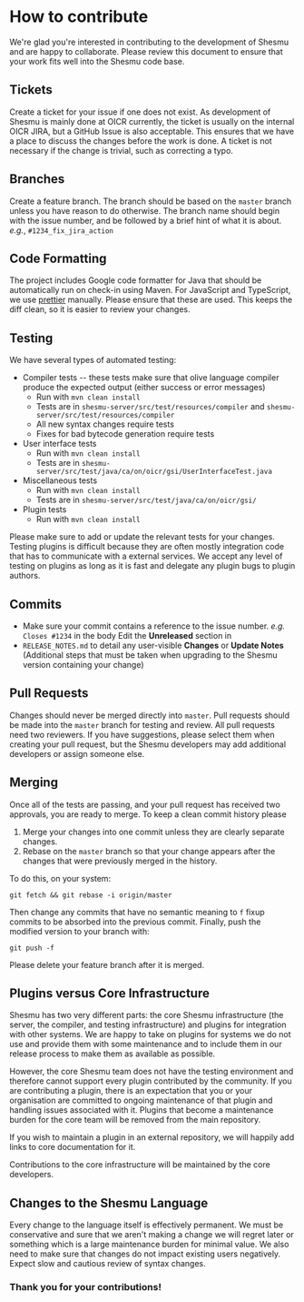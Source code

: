 # How to contribute

We're glad you're interested in contributing to the development of Shesmu and
are happy to collaborate.  Please review this document to ensure that your work
fits well into the Shesmu code base.

## Tickets

Create a ticket for your issue if one does not exist. As development of Shesmu
is mainly done at OICR currently, the ticket is usually on the internal OICR
JIRA, but a GitHub Issue is also acceptable.  This ensures that we have a place
to discuss the changes before the work is done. A ticket is not necessary if
the change is trivial, such as correcting a typo.

## Branches

Create a feature branch. The branch should be based on the `master` branch
unless you have reason to do otherwise. The branch name should begin with the
issue number, and be followed by a brief hint of what it is about. _e.g._,
`#1234_fix_jira_action`

## Code Formatting

The project includes Google code formatter for Java that should be
automatically run on check-in using Maven. For JavaScript and TypeScript, we
use [prettier](https://prettier.io/) manually. Please ensure that these are
used. This keeps the diff clean, so it is easier to review your changes.

## Testing

We have several types of automated testing:

* Compiler tests -- these tests make sure that olive language compiler produce the expected output (either success or error messages)
  * Run with `mvn clean install`
  * Tests are in `shesmu-server/src/test/resources/compiler` and `shesmu-server/src/test/resources/compiler`
  * All new syntax changes require tests
  * Fixes for bad bytecode generation require tests
* User interface tests
  * Run with `mvn clean install`
  * Tests are in `shesmu-server/src/test/java/ca/on/oicr/gsi/UserInterfaceTest.java`
* Miscellaneous tests
  * Run with `mvn clean install`
  * Tests are in `shesmu-server/src/test/java/ca/on/oicr/gsi/`
* Plugin tests
  * Run with `mvn clean install`

Please make sure to add or update the relevant tests for your changes. Testing
plugins is difficult because they are often mostly integration code that has to
communicate with a external services. We accept any level of testing on plugins
as long as it is fast and delegate any plugin bugs to plugin authors.

## Commits

* Make sure your commit contains a reference to the issue number. _e.g._
  `Closes #1234` in the body Edit the **Unreleased** section in
* `RELEASE_NOTES.md` to detail any user-visible **Changes** or
	**Update Notes** (Additional steps that must be taken when upgrading to the
  Shesmu version containing your change)

## Pull Requests

Changes should never be merged directly into `master`. Pull requests should be
made into the `master` branch for testing and review. All pull requests need
two reviewers. If you have suggestions, please select them when creating your
pull request, but the Shesmu developers may add additional developers or assign
someone else.

## Merging

Once all of the tests are passing, and your pull request has received two
approvals, you are ready to merge. To keep a clean commit history please

1. Merge your changes into one commit unless they are clearly separate changes.
2. Rebase on the `master` branch so that your change appears after the changes
   that were previously merged in the history.

To do this, on your system:

    git fetch && git rebase -i origin/master

Then change any commits that have no semantic meaning to `f` fixup commits to
be absorbed into the previous commit. Finally, push the modified version to
your branch with:

    git push -f

Please delete your feature branch after it is merged.

## Plugins versus Core Infrastructure
Shesmu has two very different parts: the core Shesmu infrastructure (the server,
the compiler, and testing infrastructure) and plugins for integration with
other systems. We are happy to take on plugins for systems we do not use and
provide them with some maintenance and to include them in our release process
to make them as available as possible.

However, the core Shesmu team does not have the testing environment and
therefore cannot support every plugin contributed by the community. If you are
contributing a plugin, there is an expectation that you or your organisation
are committed to ongoing maintenance of that plugin and handling issues
associated with it. Plugins that become a maintenance burden for the core team
will be removed from the main repository.

If you wish to maintain a plugin in an external repository, we will happily add
links to core documentation for it.

Contributions to the core infrastructure will be maintained by the core
developers.

## Changes to the Shesmu Language
Every change to the language itself is effectively permanent. We must be
conservative and sure that we aren't making a change we will regret later or
something which is a large maintenance burden for minimal value. We also need
to make sure that changes do not impact existing users negatively. Expect slow
and cautious review of syntax changes.

### Thank you for your contributions!
